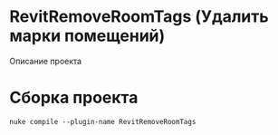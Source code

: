 # RevitRemoveRoomTags (Удалить марки помещений)
Описание проекта 

# Сборка проекта
```
nuke compile --plugin-name RevitRemoveRoomTags
```